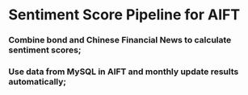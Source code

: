 # Sentiment Score Pipeline for AIFT

### Combine bond and Chinese Financial News to calculate sentiment scores;

### Use data from MySQL in AIFT and monthly update results automatically;
